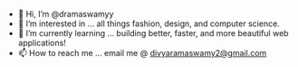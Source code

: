 - 👋 Hi, I’m @dramaswamyy
- 👀 I’m interested in ... all things fashion, design, and computer science.
- 🌱 I’m currently learning ... building better, faster, and more beautiful web applications!
- 📫 How to reach me ... email me @ divyaramaswamy2@gmail.com
